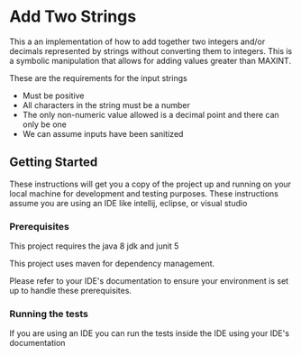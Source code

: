 # Add Two Strings

This a an implementation of how to add together two integers and/or decimals represented by
strings without converting them to integers. This is a symbolic manipulation that allows for adding values greater than
MAXINT.

These are the requirements for the input strings

* Must be positive
* All characters in the string must be a number
* The only non-numeric value allowed is a decimal point and there can only be one
* We can assume inputs have been sanitized

## Getting Started

These instructions will get you a copy of the project up and running on your local machine for development and testing purposes.
These instructions assume you are using an IDE like intellij, eclipse, or visual studio

### Prerequisites
This project requires the java 8 jdk and junit 5

This project uses maven for dependency management.

Please refer to your IDE's documentation to ensure your environment is set up to handle these prerequisites.

### Running the tests

If you are using an IDE you can run the tests inside the IDE using your IDE's documentation


